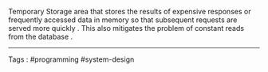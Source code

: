 Temporary Storage area that stores the results of expensive responses or frequently accessed data in memory so that subsequent requests are served more quickly . This also mitigates the problem of constant reads from the database . 

___
Tags : #programming #system-design

